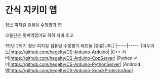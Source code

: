 # 간식 지키미 앱
정보 피지컬 컴퓨팅 수행평가 앱

코틀린은 못써먹겠어요 하하
자바 최고

1학년 2학기 정보 피지컬 컴퓨팅 수행평가 레포들
|종류|URL|
|-----|-----|
|아두이노|https://github.com/hegelty/CS-Arduino-Arduino|
|C++ 서버|https://github.com/hegelty/CS-Arduino-CppServer|
|Python 서버|https://github.com/hegelty/CS-Arduino-PythonServer|
|Android 앱|https://github.com/hegelty/CS-Arduino-SnackProtectorApp|
